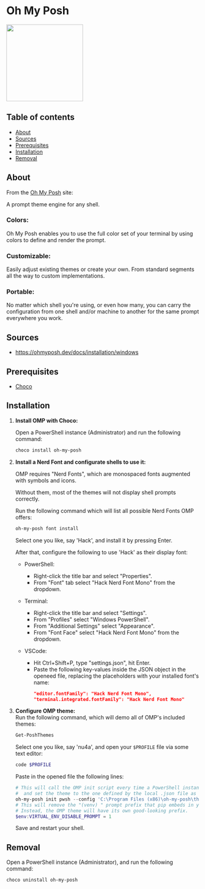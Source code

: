 # Oh My Posh

<img src='https://raw.githubusercontent.com/jandedobbeleer/oh-my-posh/main/website/static/img/logo.png' height='200px'></img>


## Table of contents
* [About](#about)
* [Sources](#sources)
* [Prerequisites](#prerequisites)
* [Installation](#installation)
* [Removal](#removal)


## About
From the [Oh My Posh](https://ohmyposh.dev/) site:

A prompt theme engine for any shell.

### Colors:
Oh My Posh enables you to use the full color set of your terminal by using colors to define and render the prompt.

### Customizable:
Easily adjust existing themes or create your own. From standard segments all the way to custom implementations.

### Portable:
No matter which shell you're using, or even how many, you can carry the configuration from one shell and/or machine to another for the same prompt everywhere you work.


## Sources
* https://ohmyposh.dev/docs/installation/windows


## Prerequisites
* [Choco](https://github.com/yuval-ro/guides/blob/master/choco/choco.md)


## Installation

1. **Install OMP with Choco:**

    Open a PowerShell instance (Administrator) and run the following command:
    ```powershell
    choco install oh-my-posh
    ```

1. **Install a Nerd Font and configurate shells to use it:**

    OMP requires "Nerd Fonts", which are monospaced fonts augmented with symbols and icons.
    
    Without them, most of the themes will not display shell prompts correctly.
    
    Run the following command which will list all possible Nerd Fonts OMP offers:
    ```powershell
    oh-my-posh font install
    ```
    
    Select one you like, say 'Hack', and install it by pressing Enter.

    After that, configure the following to use 'Hack' as their display font:

    * PowerShell:
        * Right-click the title bar and select "Properties".
        * From "Font" tab select "Hack Nerd Font Mono" from the dropdown.
    
    * Terminal:
        * Right-click the title bar and select "Settings".
        * From "Profiles" select "Windows PowerShell".
        * From "Additional Settings" select "Appearance".
        * From "Font Face" select "Hack Nerd Font Mono" from the dropdown.

    * VSCode:
        * Hit Ctrl+Shift+P, type "settings.json", hit Enter.
        * Paste the following key-values inside the JSON object in the openeed file, replacing the placeholders with your installed font's name:
            ```json
            "editor.fontFamily": "Hack Nerd Font Mono",
            "terminal.integrated.fontFamily": "Hack Nerd Font Mono"
            ```

1. **Configure OMP theme:**  
    Run the following command, which will demo all of OMP's included themes:
    ```PowerShell
    Get-PoshThemes
    ```
    
    Select one you like, say 'nu4a', and open your `$PROFILE` file via some text editor:
    ```powershell
    code $PROFILE
    ```

    Paste in the opened file the following lines:
    ```PowerShell
    # This will call the OMP init script every time a PowerShell instance is started,
    #  and set the theme to the one defined by the local .json file as follows:
    oh-my-posh init pwsh --config 'C:\Program Files (x86)\oh-my-posh\themes\nu4a.omp.json' | Invoke-Expression
    # This will remove the "(venv) " prompt prefix that pip embeds in your shell whenver you are within an activated venv.
    # Instead, the OMP theme will have its own good-looking prefix.
    $env:VIRTUAL_ENV_DISABLE_PROMPT = 1
    ```

    Save and restart your shell.


## Removal
Open a PowerShell instance (Administrator), and run the following command:
```powershell
choco uninstall oh-my-posh
```
